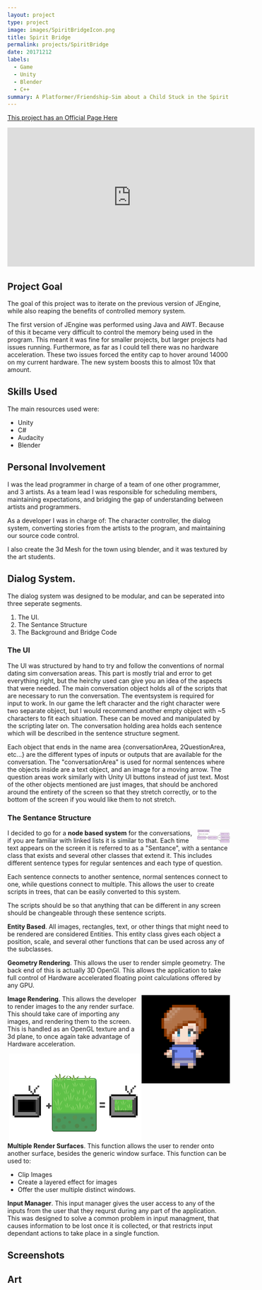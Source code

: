 ```yaml
---
layout: project
type: project
image: images/SpiritBridgeIcon.png
title: Spirit Bridge
permalink: projects/SpiritBridge
date: 20171212
labels:
  - Game
  - Unity
  - Blender
  - C++
summary: A Platformer/Friendship-Sim about a Child Stuck in the Spirit World
---
```


[This project has an Official Page Here](http://hibernationstudios.x10host.com/)

<center> <iframe width="560" height="315" src="https://www.youtube.com/embed/-0131KbrKWc?rel=0" frameborder="0" allow="autoplay; encrypted-media" allowfullscreen></iframe></center>
  
## Project Goal

The goal of this project was to iterate on the previous version of JEngine, while also reaping the benefits of controlled memory system.

The first version of JEngine was performed using Java and AWT. Because of this it became very difficult to control the memory being used in the program. This meant it was fine for smaller projects, but larger projects had issues running. Furthermore, as far as I could tell there was no hardware acceleration. 
These two issues forced the entity cap to hover around 14000 on my current hardware. The new system boosts this to almost 10x that amount. 

## Skills Used

The main resources used were:
* Unity 
* C#
* Audacity
* Blender

## Personal Involvement

I was the lead programmer in charge of a team of one other programmer, and 3 artists. As a team lead I was responsible for scheduling members, maintaining expectations, and bridging the gap of understanding between artists and programmers.

As a developer I was in charge of: The character controller, the dialog system, converting stories from the artists to the program, and maintaining our source code control. 

I also create the 3d Mesh for the town using blender, and it was textured by the art students. 

## Dialog System. 

  The dialog system was designed to be modular, and can be seperated into three seperate segments. 
  
  1. The UI.
  2. The Sentance Structure
  3. The Background and Bridge Code
  
### The UI
  
  The UI was structured by hand to try and follow the conventions of normal dating sim conversation areas. This part is mostly trial and error to get everything right, but the heirchy used can give you an idea of the aspects that were needed. 
  The main conversation object holds all of the scripts that are necessary to run the conversation. The eventsystem is required for input to work. In our game the left character and the right character were two separate object, but I would recommend another empty object with ~5 characters to fit each situation. These can be moved and manipulated by the scripting later on. 
The conversation holding area holds each sentence which will be described in the sentence structure segment.

Each object that ends in the name area {conversationArea, 2QuestionArea, etc...} are the different types of inputs or outputs that are available for the conversation. The "conversationArea" is used for normal sentences where the objects inside are a text object, and an image for a moving arrow. The question areas work similarly with Unity UI buttons instead of just text.
Most of the other objects mentioned are just images, that should be anchored around the entirety of the screen so that they stretch correctly, or to the bottom of the screen if you would like them to not stretch.

### The Sentance Structure

<img class="" style="float:right;max-width:75px;" src="../images/SB-SentanceControllerExample.png">
  
I decided to go for a **node based system** for the conversations, if you are familiar with linked lists it is similar to that. Each time text appears on the screen it is referred to as a "Sentance", with a sentance class that exists and several other classes that extend it. This includes different sentence types for regular sentences and each type of question.

Each sentence connects to another sentence, normal sentences connect to one, while questions connect to multiple. This allows the user to create scripts in trees, that can be easily converted to this system. 

 The scripts should be so that anything that can be different in any screen should be changeable through these sentence scripts. 

**Entity Based**. All images, rectangles, text, or other things that might need to be rendered are considered Entities. This entity class gives each object a position, scale, and several other functions that can be used across any of the subclasses.


  **Geometry Rendering**. This allows the user to render simple geometry. The back end of this is actually 3D OpenGl. This allows the application to take full control of Hardware accelerated floating point calculations offered by any GPU.
  
  <img class="" style="float:right;max-width:200px;" src="../images/jengine2/spriterender.png">
  
  **Image Rendering**. This allows the developer to render images to the any render surface. This should take care of importing any images, and rendering them to the screen. This is handled as an OpenGL texture and a 3d plane, to once again take advantage of Hardware acceleration.

  
  
<img class="" style="float:right;max-width:300px;" src="../images/jengine2/multiplerendersurf.png">
  
  **Multiple Render Surfaces**. This function allows the user to render onto another surface, besides the generic window surface. This function can be used to: 
  * Clip Images
  * Create a  layered effect for images
  * Offer the user multiple distinct windows.
  
  **Input Manager**. This input manager gives the user access to any of the inputs from the user that they requrst during any part of the application. This was designed to solve a common problem in input managment, that causes information to be lost once it is collected, or that restricts input dependant actions to take place in a single function.
   
## Screenshots


## Art
